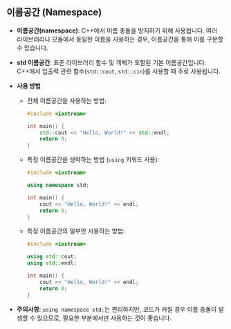 ## 이름공간 (Namespace)

- **이름공간(namespace)**: C++에서 이름 충돌을 방지하기 위해 사용됩니다. 여러 라이브러리나 모듈에서 동일한 이름을 사용하는 경우, 이름공간을 통해 이를 구분할 수 있습니다.

- **std 이름공간**: 표준 라이브러리 함수 및 객체가 포함된 기본 이름공간입니다. C++에서 입출력 관련 함수(`std::cout`, `std::cin`)를 사용할 때 주로 사용됩니다.

- **사용 방법**
  - 전체 이름공간을 사용하는 방법:
    ```cpp
    #include <iostream>

    int main() {
        std::cout << "Hello, World!" << std::endl;
        return 0;
    }
    ```
  - 특정 이름공간을 생략하는 방법 (`using` 키워드 사용):
    ```cpp
    #include <iostream>

    using namespace std;

    int main() {
        cout << "Hello, World!" << endl;
        return 0;
    }
    ```
  - 특정 이름공간의 일부만 사용하는 방법:
    ```cpp
    #include <iostream>

    using std::cout;
    using std::endl;

    int main() {
        cout << "Hello, World!" << endl;
        return 0;
    }
    ```

- **주의사항**: `using namespace std;`는 편리하지만, 코드가 커질 경우 이름 충돌이 발생할 수 있으므로, 필요한 부분에서만 사용하는 것이 좋습니다.
